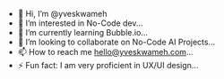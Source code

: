 - 👋 Hi, I’m @yveskwameh
- 👀 I’m interested in No-Code dev...
- 🌱 I’m currently learning Bubble.io...
- 💞️ I’m looking to collaborate on No-Code AI Projects...
- 📫 How to reach me hello@yveskwameh.com...
- ⚡ Fun fact: I am very proficient in UX/UI design...

<!---
yveskwameh/yveskwameh is a ✨ special ✨ repository because its `README.md` (this file) appears on your GitHub profile.
You can click the Preview link to take a look at your changes.
--->
